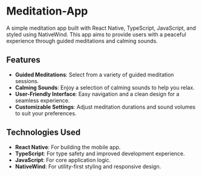 # Meditation-App

A simple meditation app built with React Native, TypeScript, JavaScript, and styled using NativeWind. This app aims to provide users with a peaceful experience through guided meditations and calming sounds.

## Features

- **Guided Meditations**: Select from a variety of guided meditation sessions.
- **Calming Sounds**: Enjoy a selection of calming sounds to help you relax.
- **User-Friendly Interface**: Easy navigation and a clean design for a seamless experience.
- **Customizable Settings**: Adjust meditation durations and sound volumes to suit your preferences.

## Technologies Used

- **React Native**: For building the mobile app.
- **TypeScript**: For type safety and improved development experience.
- **JavaScript**: For core application logic.
- **NativeWind**: For utility-first styling and responsive design.
